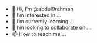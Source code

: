 - 👋 Hi, I’m @abdul9rahman
- 👀 I’m interested in ...
- 🌱 I’m currently learning ...
- 💞️ I’m looking to collaborate on ...
- 📫 How to reach me ...

<!---
abdul9rahman/abdul9rahman is a ✨ special ✨ repository because its `README.md` (this file) appears on your GitHub profile.
You can click the Preview link to take a look at your changes.
--->
